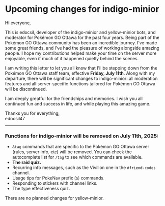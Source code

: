 # Upcoming changes for indigo-minior

Hi everyone,

This is edocsil, developer of the indigo-minior and yellow-minior bots, and moderator for Pokémon GO Ottawa for the past four years. Being part of the Pokémon GO Ottawa community has been an incredible journey. I've made some great friends, and I've had the pleasure of working alongside amazing people. I hope my contributions helped make your time on the server more enjoyable, even if much of it happened quietly behind the scenes.

I am writing this letter to let you all know that I'll be stepping down from the Pokémon GO Ottawa staff team, effective **Friday, July 11th**. Along with my departure, there will be significant changes to indigo-minior: all moderation features and all server-specific functions tailored for Pokémon GO Ottawa will be discontinued.

I am deeply greatful for the friendships and memories. I wish you all continued fun and success in life, and while playing this amazing game.

Thanks you for everything,  
edocsil47

---

### Functions for indigo-minior will be removed on July 11th, 2025:
- `&tag` commands that are specific to the Pokémon GO Ottawa server (rules, server info, etc) will be removed. You can check the autocomplete list for `/tag` to see which commands are available.
- **The raid quiz.**
- Recurring info messages, such as the Vivillon one in the `#friend-codes` channel.
- Usage tips for PokeNav prefix (`$`) commands.
- Responding to stickers with channel links.
- The type effectiveness quiz.

There are no planned changes for yellow-minior.
